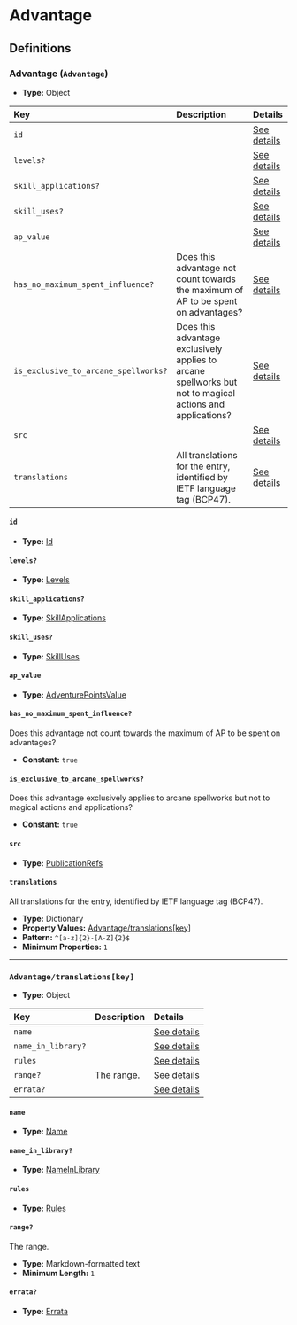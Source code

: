 # Advantage

## Definitions

### <a name="Advantage"></a> Advantage (`Advantage`)

- **Type:** Object

Key | Description | Details
:-- | :-- | :--
`id` |  | <a href="#Advantage/id">See details</a>
`levels?` |  | <a href="#Advantage/levels">See details</a>
`skill_applications?` |  | <a href="#Advantage/skill_applications">See details</a>
`skill_uses?` |  | <a href="#Advantage/skill_uses">See details</a>
`ap_value` |  | <a href="#Advantage/ap_value">See details</a>
`has_no_maximum_spent_influence?` | Does this advantage not count towards the maximum of AP to be spent on advantages? | <a href="#Advantage/has_no_maximum_spent_influence">See details</a>
`is_exclusive_to_arcane_spellworks?` | Does this advantage exclusively applies to arcane spellworks but not to magical actions and applications? | <a href="#Advantage/is_exclusive_to_arcane_spellworks">See details</a>
`src` |  | <a href="#Advantage/src">See details</a>
`translations` | All translations for the entry, identified by IETF language tag (BCP47). | <a href="#Advantage/translations">See details</a>

#### <a name="Advantage/id"></a> `id`

- **Type:** <a href="#Id">Id</a>

#### <a name="Advantage/levels"></a> `levels?`

- **Type:** <a href="#Levels">Levels</a>

#### <a name="Advantage/skill_applications"></a> `skill_applications?`

- **Type:** <a href="#SkillApplications">SkillApplications</a>

#### <a name="Advantage/skill_uses"></a> `skill_uses?`

- **Type:** <a href="#SkillUses">SkillUses</a>

#### <a name="Advantage/ap_value"></a> `ap_value`

- **Type:** <a href="#AdventurePointsValue">AdventurePointsValue</a>

#### <a name="Advantage/has_no_maximum_spent_influence"></a> `has_no_maximum_spent_influence?`

Does this advantage not count towards the maximum of AP to be spent
on advantages?

- **Constant:** `true`

#### <a name="Advantage/is_exclusive_to_arcane_spellworks"></a> `is_exclusive_to_arcane_spellworks?`

Does this advantage exclusively applies to arcane spellworks but not
to magical actions and applications?

- **Constant:** `true`

#### <a name="Advantage/src"></a> `src`

- **Type:** <a href="./source/_PublicationRef.md#PublicationRefs">PublicationRefs</a>

#### <a name="Advantage/translations"></a> `translations`

All translations for the entry, identified by IETF language tag (BCP47).

- **Type:** Dictionary
- **Property Values:** <a href="#Advantage/translations[key]">Advantage/translations[key]</a>
- **Pattern:** `^[a-z]{2}-[A-Z]{2}$`
- **Minimum Properties:** `1`

---

### <a name="Advantage/translations[key]"></a> `Advantage/translations[key]`

- **Type:** Object

Key | Description | Details
:-- | :-- | :--
`name` |  | <a href="#Advantage/translations[key]/name">See details</a>
`name_in_library?` |  | <a href="#Advantage/translations[key]/name_in_library">See details</a>
`rules` |  | <a href="#Advantage/translations[key]/rules">See details</a>
`range?` | The range. | <a href="#Advantage/translations[key]/range">See details</a>
`errata?` |  | <a href="#Advantage/translations[key]/errata">See details</a>

#### <a name="Advantage/translations[key]/name"></a> `name`

- **Type:** <a href="#Name">Name</a>

#### <a name="Advantage/translations[key]/name_in_library"></a> `name_in_library?`

- **Type:** <a href="#NameInLibrary">NameInLibrary</a>

#### <a name="Advantage/translations[key]/rules"></a> `rules`

- **Type:** <a href="#Rules">Rules</a>

#### <a name="Advantage/translations[key]/range"></a> `range?`

The range.

- **Type:** Markdown-formatted text
- **Minimum Length:** `1`

#### <a name="Advantage/translations[key]/errata"></a> `errata?`

- **Type:** <a href="./source/_Erratum.md#Errata">Errata</a>
